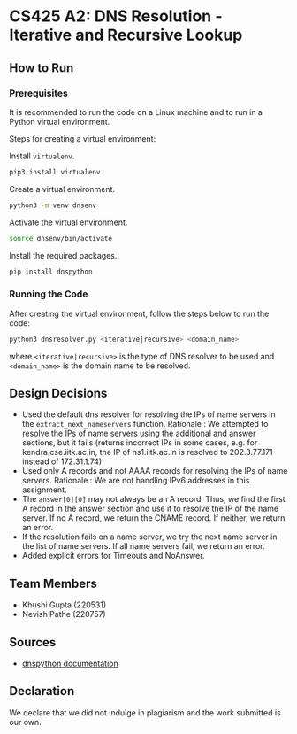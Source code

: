 # CS425 A2: DNS Resolution - Iterative and Recursive Lookup

## How to Run

### Prerequisites

It is recommended to run the code on a Linux machine and to run in a Python virtual environment.

Steps for creating a virtual environment:

Install `virtualenv`.
```bash
pip3 install virtualenv
```
Create a virtual environment.
```bash
python3 -m venv dnsenv
```
Activate the virtual environment.
```bash
source dnsenv/bin/activate
```
Install the required packages.
```bash
pip install dnspython
```

### Running the Code

After creating the virtual environment, follow the steps below to run the code:

```bash
python3 dnsresolver.py <iterative|recursive> <domain_name>
```
where `<iterative|recursive>` is the type of DNS resolver to be used and `<domain_name>` is the domain name to be resolved.

## Design Decisions

- Used the default dns resolver for resolving the IPs of name servers in the `extract_next_nameservers` function. Rationale : We attempted to resolve the IPs of name servers using the additional and answer sections, but it fails (returns incorrect IPs in some cases, e.g. for kendra.cse.iitk.ac.in, the IP of ns1.iitk.ac.in is resolved to 202.3.77.171 instead of 172.31.1.74)
- Used only A records and not AAAA records for resolving the IPs of name servers. Rationale : We are not handling IPv6 addresses in this assignment.
- The `answer[0][0]` may not always be an A record. Thus, we find the first A record in the answer section and use it to resolve the IP of the name server. If no A record, we return the CNAME record. If neither, we return an error. 
- If the resolution fails on a name server, we try the next name server in the list of name servers. If all name servers fail, we return an error.
- Added explicit errors for Timeouts and NoAnswer.

## Team Members

- Khushi Gupta (220531)
- Nevish Pathe (220757)

## Sources

- [dnspython documentation](https://dnspython.readthedocs.io/en/stable/)

## Declaration

We declare that we did not indulge in plagiarism and the work submitted is our own.